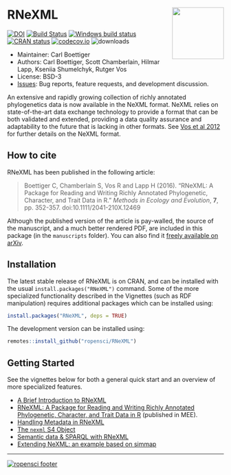 
<!-- README.md is generated from README.Rmd. Please edit that file -->

# RNeXML <img src="man/figures/logo.svg" align="right" alt="" width="120" />

[![DOI](https://zenodo.org/badge/11856817.svg)](https://zenodo.org/badge/latestdoi/11856817)
[![Build
Status](https://api.travis-ci.org/ropensci/RNeXML.png)](https://travis-ci.org/ropensci/RNeXML)
[![Windows build
status](https://ci.appveyor.com/api/projects/status/dhiwp5blx2ns2yba/branch/master?svg=true)](https://ci.appveyor.com/project/cboettig/rnexml/branch/master)
[![CRAN
status](https://www.r-pkg.org/badges/version/RNeXML)](https://cran.r-project.org/package=RNeXML)
[![codecov.io](https://codecov.io/github/ropensci/RNeXML/coverage.svg?branch=master)](https://codecov.io/github/ropensci/RNeXML?branch=master)
![downloads](http://cranlogs.r-pkg.org/badges/grand-total/RNeXML)

  - Maintainer: Carl Boettiger
  - Authors: Carl Boettiger, Scott Chamberlain, Hilmar Lapp, Kseniia
    Shumelchyk, Rutger Vos
  - License: BSD-3
  - [Issues](https://github.com/ropensci/RNeXML/issues): Bug reports,
    feature requests, and development discussion.

An extensive and rapidly growing collection of richly annotated
phylogenetics data is now available in the NeXML format. NeXML relies on
state-of-the-art data exchange technology to provide a format that can
be both validated and extended, providing a data quality assurance and
adaptability to the future that is lacking in other formats. See [Vos et
al
2012](https://doi.org/10.1093/sysbio/sys025 "NeXML: Rich, Extensible, and Verifiable Representation of Comparative Data and Metadata.")
for further details on the NeXML format.

## How to cite

RNeXML has been published in the following article:

> Boettiger C, Chamberlain S, Vos R and Lapp H (2016). “RNeXML: A
> Package for Reading and Writing Richly Annotated Phylogenetic,
> Character, and Trait Data in R.” *Methods in Ecology and Evolution*,
> **7**, pp. 352-357.
> doi:10.1111/2041-210X.12469

Although the published version of the article is pay-walled, the source
of the manuscript, and a much better rendered PDF, are included in this
package (in the `manuscripts` folder). You can also find it [freely
available on arXiv](https://arxiv.org/abs/1506.02722).

## Installation

The latest stable release of RNeXML is on CRAN, and can be installed
with the usual `install.packages("RNeXML")` command. Some of the more
specialized functionality described in the Vignettes (such as RDF
manipulation) requires additional packages which can be installed using:

``` r
install.packages("RNeXML", deps = TRUE)
```

The development version can be installed using:

``` r
remotes::install_github("ropensci/RNeXML")
```

## Getting Started

See the vignettes below for both a general quick start and an overview
of more specialized features.

  - [A Brief Introduction to
    RNeXML](https://docs.ropensci.org/RNeXML/articles/intro)
  - [RNeXML: A Package for Reading and Writing Richly Annotated
    Phylogenetic, Character, and Trait Data in
    R](https://github.com/ropensci/RNeXML/tree/master/manuscripts)
    (published in MEE).
  - [Handling Metadata in
    RNeXML](https://docs.ropensci.org/RNeXML/articles/metadata)
  - [The `nexml` S4
    Object](https://docs.ropensci.org/RNeXML/articles/S4)
  - [Semantic data & SPARQL with
    RNeXML](https://docs.ropensci.org/RNeXML/articles/sparql)
  - [Extending NeXML: an example based on
    simmap](https://docs.ropensci.org/RNeXML/articles/simmap)

-----

[![ropensci
footer](https://ropensci.org//public_images/github_footer.png)](https://ropensci.org/)

